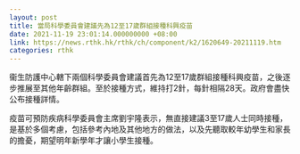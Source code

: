 ```yaml
---
layout: post
title: 當局科學委員會建議先為12至17歲群組接種科興疫苗
date: 2021-11-19 23:01:14.000000000 +08:00
link: https://news.rthk.hk/rthk/ch/component/k2/1620649-20211119.htm
categories: rthk
---
```


衞生防護中心轄下兩個科學委員會建議首先為12至17歲群組接種科興疫苗，之後逐步推展至其他年齡群組。至於接種方式，維持打2針，每針相隔28天。政府會盡快公布接種詳情。

疫苗可預防疾病科學委員會主席劉宇隆表示，無直接建議3至17歲人士同時接種，是基於多個考慮，包括參考內地及其他地方的做法，以及先聽取較年幼學生和家長的擔憂，期望明年新學年才讓小學生接種。
